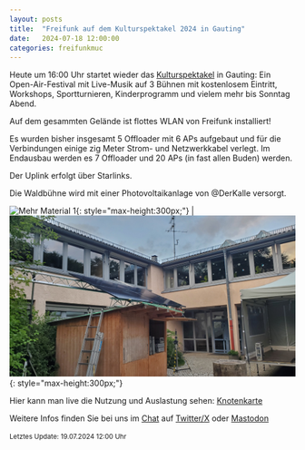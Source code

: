 ```yaml
---
layout: posts
title:  "Freifunk auf dem Kulturspektakel 2024 in Gauting"
date:   2024-07-18 12:00:00
categories: freifunkmuc
---
```


Heute um 16:00 Uhr startet wieder das [Kulturspektakel](https://www.kulturspektakel.de/) in Gauting:
Ein Open-Air-Festival mit Live-Musik auf 3 Bühnen mit kostenlosem Eintritt, Workshops, Sportturnieren, Kinderprogramm und vielem mehr bis Sonntag Abend.
   
Auf dem gesammten Gelände ist flottes WLAN von Freifunk installiert!
   
Es wurden bisher insgesamt 5 Offloader mit 6 APs aufgebaut und für die Verbindungen einige zig Meter Strom- und Netzwerkkabel verlegt. Im Endausbau werden es 7 Offloader und 20 APs (in fast allen Buden) werden.

Der Uplink erfolgt über Starlinks.

Die Waldbühne wird mit einer Photovoltaikanlage von @DerKalle versorgt.
   
![Mehr Material 1](/assets/posts/2024-07-19-Technik.jpg){: style="max-height:300px;"} | ![Mehr Material 2](/assets/posts/2024-07-19-PV-Anlage.jpg){: style="max-height:300px;"}
   
Hier kann man live die Nutzung und Auslastung sehen: [Knotenkarte](https://map.ffmuc.net/#!/de/map/78455879b72a)
   
Weitere Infos finden Sie bei uns im [Chat](https://chat.ffmuc.net) auf [Twitter/X](https://twitter.com/FreifunkMUC/status/1762382921451684233) oder [Mastodon](https://social.ffmuc.net/@freifunkMUC)
   

<small>Letztes Update: 19.07.2024 12:00 Uhr</small>
